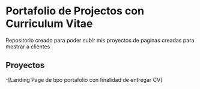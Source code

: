  # Portafolio de Projectos con Curriculum Vitae

 Repositorio creado para poder subir mis proyectos de paginas creadas para mostrar a clientes


 ## Proyectos

 -[Landing Page de tipo portafolio con finalidad de entregar CV]